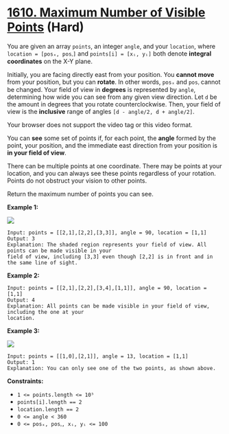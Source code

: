# [1610. Maximum Number of Visible Points][link] (Hard)

[link]: https://leetcode.com/problems/maximum-number-of-visible-points/

You are given an array `points`, an integer `angle`, and your `location`, where `location = [posₓ,
posᵧ]` and `points[i] = [xᵢ, yᵢ]` both denote **integral coordinates** on the X-Y plane.

Initially, you are facing directly east from your position. You **cannot move** from your position,
but you can **rotate**. In other words, `posₓ` and `posᵧ` cannot be changed. Your field of view in
**degrees** is represented by `angle`, determining how wide you can see from any given view
direction. Let `d` be the amount in degrees that you rotate counterclockwise. Then, your field of
view is the **inclusive** range of angles `[d - angle/2, d + angle/2]`.

Your browser does not support the video tag or this video format.

You can **see** some set of points if, for each point, the **angle** formed by the point, your
position, and the immediate east direction from your position is **in your field of view**.

There can be multiple points at one coordinate. There may be points at your location, and you can
always see these points regardless of your rotation. Points do not obstruct your vision to other
points.

Return the maximum number of points you can see.

**Example 1:**

![](https://assets.leetcode.com/uploads/2020/09/30/89a07e9b-00ab-4967-976a-c723b2aa8656.png)

```
Input: points = [[2,1],[2,2],[3,3]], angle = 90, location = [1,1]
Output: 3
Explanation: The shaded region represents your field of view. All points can be made visible in your
field of view, including [3,3] even though [2,2] is in front and in the same line of sight.
```

**Example 2:**

```
Input: points = [[2,1],[2,2],[3,4],[1,1]], angle = 90, location = [1,1]
Output: 4
Explanation: All points can be made visible in your field of view, including the one at your
location.
```

**Example 3:**

![](https://assets.leetcode.com/uploads/2020/09/30/5010bfd3-86e6-465f-ac64-e9df941d2e49.png)

```
Input: points = [[1,0],[2,1]], angle = 13, location = [1,1]
Output: 1
Explanation: You can only see one of the two points, as shown above.
```

**Constraints:**

- `1 <= points.length <= 10⁵`
- `points[i].length == 2`
- `location.length == 2`
- `0 <= angle < 360`
- `0 <= posₓ, posᵧ, xᵢ, yᵢ <= 100`
